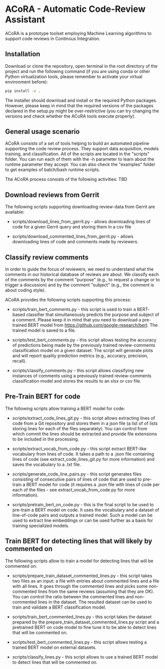 # ACoRA - Automatic Code-Review Assistant

ACoRA is a prototype toolset employing Machine Learning algorithms to support code reviews in Continous Integration.

## Installation

Download or clone the repository, open terminal in the root directory of the project and run the following command (if you are using conda or other Python virtualization tools, please remember to activate your virtual environment before):

```bash
pip install -e .
```

The installer should download and install or the required Python packages. However, please keep in mind that the required versions of the packages declared in the setup.py might be over-restrictive (you can try changing the versions and check whether the ACoRA tools execute properly).

## General usage scenario

ACoRA consists of a set of tools helping to build an automated pipeline supporting the code review process. They support data acquisition, models training, and classification. All of the scripts are located in the "scripts" folder. You can run each of them with the -h parameter to learn about the runtime parameter they accept. You can also check the "examples" folder to get examples of batch/bash runtime scripts.

The ACoRA process consists of the following activities:
TBD

## Download reviews from Gerrit

The following scripts supporting downloading review-data from Gerrit are available:

* scripts/download_lines_from_gerrit.py - allows downloading lines of code for a given Gerrit query and storing them in a csv file

* scripts/download_commented_lines_from_gerrit.py - allows downloading lines of code and comments made by reviewers.

## Classify review comments

In order to guide the focus of reviewers, we need to understand what the comments in our historical database of reviews are about. We classify each of the comments by the comment "purpose" (e.g., to request a change or to trigger a discussion) and by the comment "subject" (e.g., the comment is about coding style).

ACoRA provides the following scripts supporting this process:

* scripts/train_bert_comments.py - this script is used to train a BERT-based classifier that simultaneously predicts the purpose and subject of a comment. Please keep it in mind that you need to download a pre-trained BERT model from https://github.com/google-research/bert. The trained model is saved to a file. 

* scripts/test_bert_comments.py - this script allows testing the accuracy of predictions being made by the previously trained review-comments classification model on a given dataset. The script will generate plots and will report quality prediction metrics (e.g., accuracy, precision, recall).

* scripts/classify_comments.py - this script allows classifying new instances of comments using a previously trained review-comments classification model and stores the results to an xlsx or csv file.

## Pre-Train BERT for code

The following scripts allow training a BERT model for code:

* scripts/extract_code_lines_git.py - this script allows extracting lines of code from a Git repository and stores them in a json file (a list of of lists storing lines for each of the files separately). You can control from which commit the lines should be extracted and provide file extensions to be included in the processing.

* scripts/extract_vocab_from_code.py - this script extract BERT-like vocabulary from lines of code. It takes a path to a .json file containing lines of code (see extract_code_lines_git.py for more information) and saves the vocabulary to a .txt file.

* scripts/generate_code_line_pairs.py - this script generates files consisting of consecutive pairs of lines of code that are used to pre-train a BERT model for code (it requires a .json file with lines of code per each of the files - see extract_vocab_from_code.py for more information).  

* scripts/pretrain_bert_on_code.py - this is the final script to be used to pre-train a BERT model on code. It uses the vocabulary and a dataset of line-of-code pairs and outputs a trained model. Such a model can be used to extract line embeddings or can be used further as a basis for training specialized models.

## Train BERT for detecting lines that will likely by commented on

The following scripts allow to train a model for detecting lines that will be commented on:

* scripts/prepare_train_dataset_commented_lines.py - this script takes two files as an input: a file with entries about commented lines and a file with all lines. It goes through the commented lines and picks some non-commented lines from the same reviews (assuming that they are OK). You can control the ratio between the commented lines and non-commented lines in the dataset. The resulted dataset can be used to train and validate a BERT classification model.

* scripts/train_bert_commented_lines.py - this script takes the dataset prepared by the prepare_train_dataset_commented_lines.py script and a pretrained BERT on code model to fine tune it to be able to detect lines that will be commented on.

* scripts/test_bert_commented_lines.py - this script allows testing a trained BERT model on external datasets.

* scripts/classify_lines.py - this script allows to use a trained BERT model to detect lines that will be commented on.
